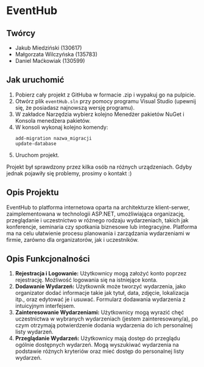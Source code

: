 # EventHub

## Twórcy
- Jakub Miedziński (130617)
- Małgorzata Wilczyńska (135783)
- Daniel Maćkowiak (130599)

## Jak uruchomić
1. Pobierz cały projekt z GitHuba w formacie .zip i wypakuj go na pulpicie.
2. Otwórz plik `eventHub.sln` przy pomocy programu Visual Studio (upewnij się, że posiadasz najnowszą wersję programu). 
3. W zakładce Narzędzia wybierz kolejno Menedżer pakietów NuGet i Konsola menedżera pakietów.
4. W konsoli wykonaj kolejno komendy:
    ```
    add-migration nazwa_migracji
    update-database
    ```
5. Uruchom projekt.

Projekt był sprawdzony przez kilka osób na różnych urządzeniach. Gdyby jednak pojawiły się problemy, prosimy o kontakt :)


## Opis Projektu
EventHub to platforma internetowa oparta na architekturze klient-serwer, zaimplementowana w technologii ASP.NET, umożliwiająca organizację, przeglądanie i uczestnictwo w różnego rodzaju wydarzeniach, takich jak konferencje, seminaria czy spotkania biznesowe lub integracyjne. Platforma ma na celu ułatwienie procesu planowania i zarządzania wydarzeniami w firmie, zarówno dla organizatorów, jak i uczestników.

## Opis Funkcjonalności
1. **Rejestracja i Logowanie:** Użytkownicy mogą założyć konto poprzez rejestrację. Możliwość logowania się na istniejące konta.
2. **Dodawanie Wydarzeń:** Użytkownik może tworzyć wydarzenia, jako organizator dodać informacje takie jak tytuł, data, zdjęcie, lokalizacja itp., oraz edytować je i usuwać. Formularz dodawania wydarzenia z intuicyjnym interfejsem.
3. **Zainteresowanie Wydarzeniami:** Użytkownicy mogą wyrazić chęć uczestnictwa w wybranych wydarzeniach (jestem zainteresowany/a), po czym otrzymają potwierdzenie dodania wydarzenia do ich personalnej listy wydarzeń.
4. **Przeglądanie Wydarzeń:** Użytkownicy mają dostęp do przeglądu ogólnie dostępnych wydarzeń. Mogą wyszukiwać wydarzenia na podstawie różnych kryteriów oraz mieć dostęp do personalnej listy wydarzeń.
